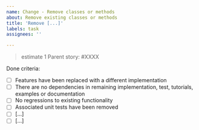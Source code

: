 ```yaml
---
name: Change - Remove classes or methods
about: Remove existing classes or methods
title: 'Remove [...]'
labels: task
assignees: ''

---
```

> estimate 1
Parent story: #XXXX

Done criteria:

- [ ] Features have been replaced with a different implementation
- [ ] There are no dependencies in remaining implementation, test,
      tutorials, examples or documentation
- [ ] No regressions to existing functionality
- [ ] Associated unit tests have been removed
- [ ] [...]
- [ ] [...]
